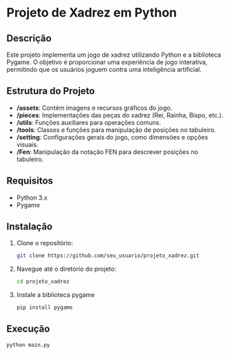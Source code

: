 # Projeto de Xadrez em Python

## Descrição

Este projeto implementa um jogo de xadrez utilizando Python e a biblioteca Pygame. O objetivo é proporcionar uma experiência de jogo interativa, permitindo que os usuários joguem contra uma inteligência artificial.

## Estrutura do Projeto

- **/assets**: Contém imagens e recursos gráficos do jogo.
- **/pieces**: Implementações das peças do xadrez (Rei, Rainha, Bispo, etc.).
- **/utils**: Funções auxiliares para operações comuns.
- **/tools**: Classes e funções para manipulação de posições no tabuleiro.
- **/setting**: Configurações gerais do jogo, como dimensões e opções visuais.
- **/Fen**: Manipulação da notação FEN para descrever posições no tabuleiro.

## Requisitos

- Python 3.x
- Pygame

## Instalação

1. Clone o repositório:
   ```bash
   git clone https://github.com/seu_usuario/projeto_xadrez.git

2. Navegue até o diretório do projeto:
   ```bash
   cd projeto_xadrez

3. Instale a biblioteca pygame
   ```bash
   pip install pygame

## Execução 
   ```bash
   python main.py